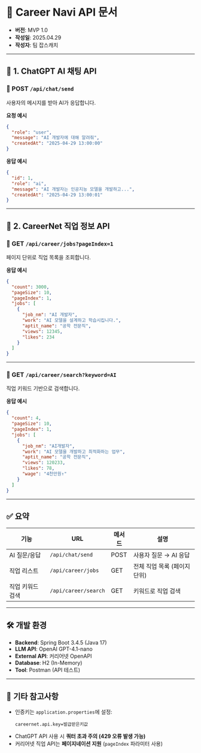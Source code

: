 
# 📘 Career Navi API 문서

- **버전**: MVP 1.0  
- **작성일**: 2025.04.29  
- **작성자**: 팀 잡스캐치

---

## 📌 1. ChatGPT AI 채팅 API

### 🔹 POST `/api/chat/send`

사용자의 메시지를 받아 AI가 응답합니다.

**요청 예시**
```json
{
  "role": "user",
  "message": "AI 개발자에 대해 알려줘",
  "createdAt": "2025-04-29 13:00:00"
}
```

**응답 예시**
```json
{
  "id": 1,
  "role": "ai",
  "message": "AI 개발자는 인공지능 모델을 개발하고...",
  "createdAt": "2025-04-29 13:00:01"
}
```

---

## 📌 2. CareerNet 직업 정보 API

### 🔹 GET `/api/career/jobs?pageIndex=1`

페이지 단위로 직업 목록을 조회합니다.

**응답 예시**
```json
{
  "count": 3000,
  "pageSize": 10,
  "pageIndex": 1,
  "jobs": [
    {
      "job_nm": "AI 개발자",
      "work": "AI 모델을 설계하고 학습시킵니다.",
      "aptit_name": "공학 전문직",
      "views": 12345,
      "likes": 234
    }
  ]
}
```

---

### 🔹 GET `/api/career/search?keyword=AI`

직업 키워드 기반으로 검색합니다.

**응답 예시**
```json
{
  "count": 4,
  "pageSize": 10,
  "pageIndex": 1,
  "jobs": [
    {
      "job_nm": "AI개발자",
      "work": "AI 모델을 개발하고 최적화하는 업무",
      "aptit_name": "공학 전문직",
      "views": 120233,
      "likes": 78,
      "wage": "4천만원↑"
    }
  ]
}
```

---

## ✅ 요약

| 기능               | URL                         | 메서드 | 설명                         |
|------------------|----------------------------|--------|----------------------------|
| AI 질문/응답        | `/api/chat/send`            | POST   | 사용자 질문 → AI 응답             |
| 직업 리스트         | `/api/career/jobs`          | GET    | 전체 직업 목록 (페이지 단위)       |
| 직업 키워드 검색     | `/api/career/search`        | GET    | 키워드로 직업 검색               |

---

## 🛠️ 개발 환경

- **Backend**: Spring Boot 3.4.5 (Java 17)
- **LLM API**: OpenAI GPT-4.1-nano
- **External API**: 커리어넷 OpenAPI
- **Database**: H2 (In-Memory)
- **Tool**: Postman (API 테스트)

---

## 💬 기타 참고사항

- 인증키는 `application.properties`에 설정:
  ```
  careernet.api.key=발급받은키값
  ```
- ChatGPT API 사용 시 **쿼터 초과 주의 (429 오류 발생 가능)**
- 커리어넷 직업 API는 **페이지네이션 지원** (`pageIndex` 파라미터 사용)
```

